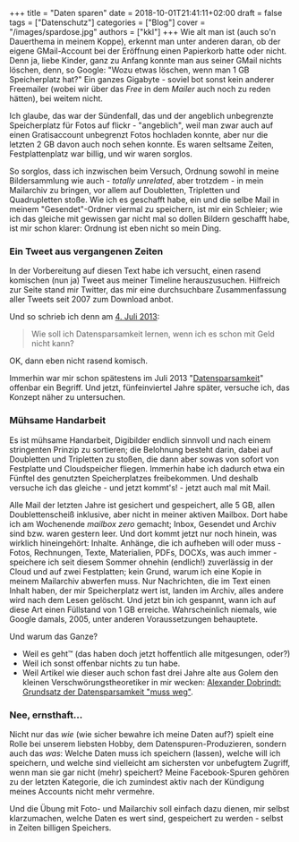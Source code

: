 +++
title = "Daten sparen"
date = 2018-10-01T21:41:11+02:00
draft = false
tags = ["Datenschutz"]
categories = ["Blog"]
cover = "/images/spardose.jpg"
authors = ["kkl"]
+++
Wie alt man ist (auch so'n Dauerthema in meinem Koppe), erkennt man unter anderen daran, ob der eigene GMail-Account bei der Eröffnung einen Papierkorb hatte oder nicht. Denn ja, liebe Kinder, ganz zu Anfang konnte man aus seiner GMail nichts löschen, denn, so Google: "Wozu etwas löschen, wenn man 1 GB Speicherplatz hat?" Ein ganzes Gigabyte - soviel bot sonst kein anderer Freemailer (wobei wir über das *Free* in dem *Mailer* auch noch zu reden hätten), bei weitem nicht.

Ich glaube, das war der Sündenfall, das und der angeblich unbegrenzte Speicherplatz für Fotos auf flickr - "angeblich", weil man zwar auch auf einen Gratisaccount unbegrenzt Fotos hochladen konnte, aber nur die letzten 2 GB davon auch noch sehen konnte. Es waren seltsame Zeiten, Festplattenplatz war billig, und wir waren sorglos.

So sorglos, dass ich inzwischen beim Versuch, Ordnung sowohl in meine Bildersammlung wie auch - *totally unrelated*, aber trotzdem - in mein Mailarchiv zu bringen, vor allem auf Doubletten, Tripletten und Quadrupletten stoße. Wie ich es geschafft habe, ein und die selbe Mail in meinem "Gesendet"-Ordner viermal zu speichern, ist mir ein Schleier; wie ich das gleiche mit gewissen gar nicht mal so dollen Bildern geschafft habe, ist mir schon klarer: Ordnung ist eben nicht so mein Ding.

### Ein Tweet aus vergangenen Zeiten
In der Vorbereitung auf diesen Text habe ich versucht, einen rasend komischen (nun ja) Tweet aus meiner Timeline herauszusuchen. Hilfreich zur Seite stand mir Twitter, das mir eine durchsuchbare Zusammenfassung aller Tweets seit 2007 zum Download anbot.

Und so schrieb ich denn am [4. Juli 2013](https://twitter.com/konstantinklein/statuses/352675914062110721):

> Wie soll ich Datensparsamkeit lernen, wenn ich es schon mit Geld nicht kann?

OK, dann eben nicht rasend komisch.

Immerhin war mir schon spätestens im Juli 2013 "[Datensparsamkeit](https://de.wikipedia.org/wiki/Datenvermeidung_und_Datensparsamkeit)" offenbar ein Begriff. Und jetzt, fünfeinviertel Jahre später, versuche ich, das Konzept näher zu untersuchen.

### Mühsame Handarbeit
Es ist mühsame Handarbeit, Digibilder endlich sinnvoll und nach einem stringenten Prinzip zu sortieren; die Belohnung besteht darin, dabei auf Doubletten und Tripletten zu stoßen, die dann aber sowas von sofort von Festplatte und Cloudspeicher fliegen. Immerhin habe ich dadurch etwa ein Fünftel des genutzten Speicherplatzes freibekommen. Und deshalb versuche ich das gleiche - und jetzt kommt's! - jetzt auch mal mit Mail.

Alle Mail der letzten Jahre ist gesichert und gespeichert, alle 5 GB, allen Doublettenscheiß inklusive, aber nicht in meiner aktiven Mailbox. Dort habe ich am Wochenende *mailbox zero* gemacht; Inbox, Gesendet und Archiv sind bzw. waren gestern leer. Und dort kommt jetzt nur noch hinein, was wirklich hineingehört: Inhalte. Anhänge, die ich aufheben will oder muss - Fotos, Rechnungen, Texte, Materialien, PDFs, DOCXs, was auch immer - speichere ich seit diesem Sommer ohnehin (endlich!) zuverlässig in der Cloud und auf zwei Festplatten; kein Grund, warum ich eine Kopie in meinem Mailarchiv abwerfen muss. Nur Nachrichten, die im Text einen Inhalt haben, der mir Speicherplatz wert ist, landen im Archiv, alles andere wird nach dem Lesen gelöscht. Und jetzt bin ich gespannt, wann ich auf diese Art einen Füllstand von 1 GB erreiche. Wahrscheinlich niemals, wie Google damals, 2005,  unter anderen Voraussetzungen behauptete.

Und warum das Ganze?

- Weil es geht&trade; (das haben doch jetzt hoffentlich alle mitgesungen, oder?)
- Weil ich sonst offenbar nichts zu tun habe.
- Weil Artikel wie dieser auch schon fast drei Jahre alte aus Golem den kleinen Verschwörungstheoretiker in mir wecken: [Alexander Dobrindt: Grundsatz der Datensparsamkeit "muss weg"](https://www.golem.de/news/alexander-dobrindt-grundsatz-der-datensparsamkeit-muss-weg-1511-117536.html).

### Nee, ernsthaft...
Nicht nur das *wie* (wie sicher bewahre ich meine Daten auf?) spielt eine Rolle bei unserem liebsten Hobby, dem Datenspuren-Produzieren, sondern auch das *was*: Welche Daten muss ich speichern (lassen), welche will ich speichern, und welche sind vielleicht am sichersten vor unbefugtem Zugriff, wenn man sie gar nicht (mehr) speichert? Meine Facebook-Spuren gehören zu der letzten Kategorie, die ich zumindest aktiv nach der Kündigung meines Accounts nicht mehr vermehre.

Und die Übung mit Foto- und Mailarchiv soll einfach dazu dienen, mir selbst klarzumachen, welche Daten es wert sind, gespeichert zu werden - selbst in Zeiten billigen Speichers.
